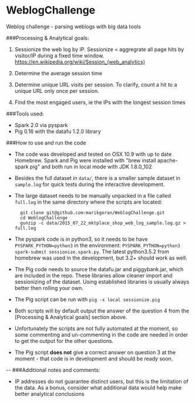 # WeblogChallenge
Weblog challenge - parsing weblogs with big data tools


###Processing & Analytical goals:

1. Sessionize the web log by IP. Sessionize = aggregrate all page hits by visitor/IP during a fixed time window.
    https://en.wikipedia.org/wiki/Session_(web_analytics)

2. Determine the average session time

3. Determine unique URL visits per session. To clarify, count a hit to a unique URL only once per session.

4. Find the most engaged users, ie the IPs with the longest session times


###Tools used:
- Spark 2.0 via pyspark
- Pig 0.16 with the datafu 1.2.0 library

###How to use and run the code
- The code was developed and tested on OSX 10.9 with up to date Homebrew. Spark and Pig were installed with "brew install apache-spark pig" and both run in local mode with JDK 1.8.0_102
- Besides the full dataset in `data/`, there is a smaller sample dataset in `sample.log` for quick tests during the interactive development. 
- The large dataset needs to be manually unpacked in a file called `full.log` in the same directory where the scripts are located:

		git clone git@github.com:marikgoran/WeblogChallenge.git
		cd WeblogChallenge
		gunzip -c data/2015_07_22_mktplace_shop_web_log_sample.log.gz > full.log

- The pyspark code is in python3, so it needs to be have `PYSPARK_PYTHON=python3` in the environment: `PYSPARK_PYTHON=python3 spark-submit sessionize.spark.py`. The latest python3.5.2 from homebrew was used in the development, but 3.2+ should work as well.
- The Pig code needs to source the datafu.jar and piggybank.jar, which are included in the repo. These libraries allow cleaner import and sessionizing of the dataset. Using established libraries is usually always better then rolling your own. 
- The Pig script can be run with `pig -x local sessionize.pig`
- Both scripts will by default output the answer of the question 4 from the [Processing & Analytical goals] section above.
- Unfortunately the scripts are not fully automated at the moment, so some commenting and un-commenting in the code are needed in order to get the output for the other questions.
- The Pig script **does not** give a correct answer on question 3 at the moment - that code is in development and should be ready soon.

--
###Additional notes and comments:
- IP addresses do not guarantee distinct users, but this is the limitation of the data. As a bonus, consider what additional data would help make better analytical conclusions
